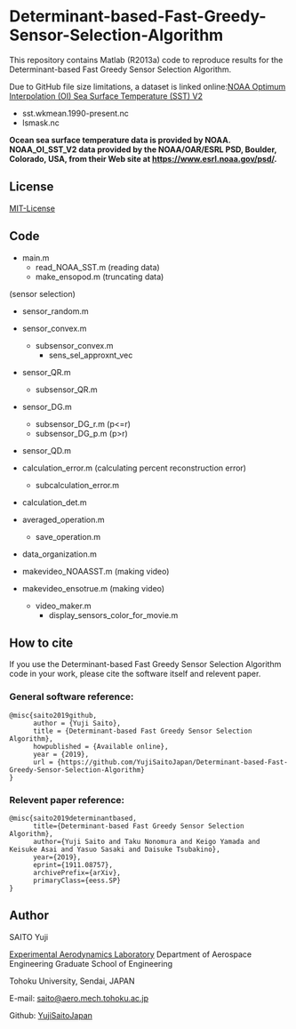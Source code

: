 # Determinant-based-Fast-Greedy-Sensor-Selection-Algorithm
This repository contains Matlab (R2013a) code to reproduce results for the Determinant-based Fast Greedy Sensor Selection Algorithm.

Due to GitHub file size limitations, a dataset is linked online:[NOAA Optimum Interpolation (OI) Sea Surface Temperature (SST) V2](https://www.esrl.noaa.gov/psd/data/gridded/data.noaa.oisst.v2.html)
- sst.wkmean.1990-present.nc
- lsmask.nc


**Ocean sea surface temperature data is provided by NOAA.
NOAA_OI_SST_V2 data provided by the NOAA/OAR/ESRL PSD, Boulder, Colorado, USA, from their Web site at https://www.esrl.noaa.gov/psd/.**

## License
[MIT-License](https://github.com/YujiSaitoJapan/Determinant-based-Fast-Greedy-Sensor-Selection-Algorithm/blob/add-license-1/LICENSE)

## Code
- main.m
  - read_NOAA_SST.m (reading data)
  - make_ensopod.m (truncating data)
 
 (sensor selection)
  - sensor_random.m
  - sensor_convex.m
    - subsensor_convex.m
      - sens_sel_approxnt_vec
  - sensor_QR.m
    - subsensor_QR.m
  - sensor_DG.m
    - subsensor_DG_r.m (p<=r)
    - subsensor_DG_p.m (p>r)
  - sensor_QD.m
  
  - calculation_error.m (calculating percent reconstruction error)
    - subcalculation_error.m
  - calculation_det.m
  - averaged_operation.m
    - save_operation.m
  - data_organization.m
  
  - makevideo_NOAASST.m (making video)
  - makevideo_ensotrue.m (making video)
    - video_maker.m
      - display_sensors_color_for_movie.m
      
## How to cite
If you use the Determinant-based Fast Greedy Sensor Selection Algorithm code in your work, please cite the software itself and relevent paper.
### General software reference:
```
@misc{saito2019github,
      author = {Yuji Saito},
      title = {Determinant-based Fast Greedy Sensor Selection Algorithm},
      howpublished = {Available online},
      year = {2019},
      url = {https://github.com/YujiSaitoJapan/Determinant-based-Fast-Greedy-Sensor-Selection-Algorithm}
}
```
### Relevent paper reference:
```
@misc{saito2019determinantbased,
      title={Determinant-based Fast Greedy Sensor Selection Algorithm}, 
      author={Yuji Saito and Taku Nonomura and Keigo Yamada and Keisuke Asai and Yasuo Sasaki and Daisuke Tsubakino},
      year={2019},
      eprint={1911.08757},
      archivePrefix={arXiv},
      primaryClass={eess.SP}
}
```
## Author
SAITO Yuji

[Experimental Aerodynamics Laboratory](http://www.aero.mech.tohoku.ac.jp/eng/)
Department of Aerospace Engineering
Graduate School of Engineering

Tohoku University, Sendai, JAPAN

E-mail: saito@aero.mech.tohoku.ac.jp

Github: [YujiSaitoJapan](https://github.com/YujiSaitoJapan)
